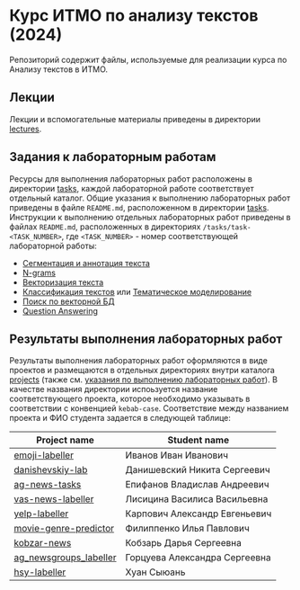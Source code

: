 ﻿# Курс ИТМО по анализу текстов (2024)

Репозиторий содержит файлы, используемые для реализации курса по Анализу текстов в ИТМО.

## Лекции

Лекции и вспомогательные материалы приведены в директории [lectures](/lectures).

## Задания к лабораторным работам

Ресурсы для выполнения лабораторных работ расположены в директории [tasks](/tasks), каждой лабораторной работе соответствует отдельный каталог. Общие указания к выполнению лабораторных работ приведены в файле `README.md`, расположенном в директории [tasks](/tasks). Инструкции к выполнению отдельных лабораторных работ приведены в файлах `README.md`, расположенных в директориях `/tasks/task-<TASK_NUMBER>`, где `<TASK_NUMBER>` - номер соответствующей лабораторной работы:

- [Сегментация и аннотация текста](/tasks/task-01/README.md)
- [N-grams](/tasks/task-02/README.md)
- [Векторизация текста](/tasks/task-03/README.md)
- [Классификация текстов](/tasks/task-04.1/README.md) или [Тематическое моделирование](/tasks/task-04.2/README.md)
- [Поиск по векторной БД](/tasks/task-05/README.md)
- [Question Answering](/tasks/task-06/README.md)


## Результаты выполнения лабораторных работ

Результаты выполнения лабораторных работ оформляются в виде проектов и размещаются в отдельных директориях внутри каталога [projects](/projects) (также см. [указания по выполнению лабораторных работ](/tasks/README.md)). В качестве названия директории испоьзуется название соответствующего проекта, которое необходимо указывать в соответствии с конвенцией `kebab-case`. Соответствие между названием проекта и ФИО студента задается в следующей таблице:

| Project name | Student name |
| --- | --- |
| [emoji-labeller](/projects/emoji-labeller) | Иванов Иван Иванович |
| [danishevskiy-lab](/projects/danishevskiy-lab) | Данишевский Никита Сергеевич |
| [ag-news-tasks](/projects/ag-news-tasks) | Епифанов Владислав Андреевич |
| [ vas-news-labeller](/projects/vas-news-labeller) | Лисицина Василиса Васильевна |
| [yelp-labeller](/projects/yelp_labeller) | Карпович Александр Евгеньевич |
| [movie-genre-predictor](/projects/movie-genre-predictor) | Филиппенко Илья Павлович |
| [kobzar-news](/projects/kobzar-news) | Кобзарь Дарья Сергеевна |
| [ag_newsgroups_labeller](/projects/ag_newsgroups_labeller) | Горцуева Александра Сергеевна |
| [hsy-labeller](/projects/hsy-labeller)   | Хуан Сыюань          |

